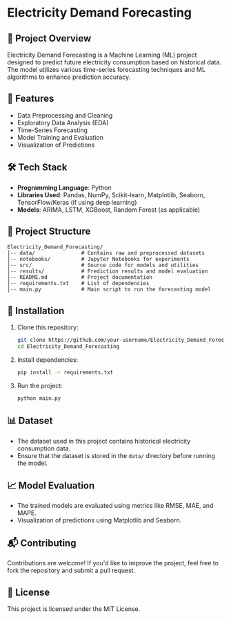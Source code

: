 # Electricity Demand Forecasting

## 📌 Project Overview
Electricity Demand Forecasting is a Machine Learning (ML) project designed to predict future electricity consumption based on historical data. The model utilizes various time-series forecasting techniques and ML algorithms to enhance prediction accuracy. 

## 🚀 Features
- Data Preprocessing and Cleaning
- Exploratory Data Analysis (EDA)
- Time-Series Forecasting
- Model Training and Evaluation
- Visualization of Predictions

## 🛠️ Tech Stack
- **Programming Language**: Python
- **Libraries Used**: Pandas, NumPy, Scikit-learn, Matplotlib, Seaborn, TensorFlow/Keras (if using deep learning)
- **Models**: ARIMA, LSTM, XGBoost, Random Forest (as applicable)

## 📂 Project Structure
```
Electricity_Demand_Forecasting/
│-- data/               # Contains raw and preprocessed datasets
│-- notebooks/          # Jupyter Notebooks for experiments
│-- src/                # Source code for models and utilities
│-- results/            # Prediction results and model evaluation
│-- README.md           # Project documentation
│-- requirements.txt    # List of dependencies
│-- main.py             # Main script to run the forecasting model
```

## 🔧 Installation
1. Clone this repository:
   ```sh
   git clone https://github.com/your-username/Electricity_Demand_Forecasting.git
   cd Electricity_Demand_Forecasting
   ```
2. Install dependencies:
   ```sh
   pip install -r requirements.txt
   ```
3. Run the project:
   ```sh
   python main.py
   ```

## 📊 Dataset
- The dataset used in this project contains historical electricity consumption data.
- Ensure that the dataset is stored in the `data/` directory before running the model.

## 📈 Model Evaluation
- The trained models are evaluated using metrics like RMSE, MAE, and MAPE.
- Visualization of predictions using Matplotlib and Seaborn.

## 📬 Contributing
Contributions are welcome! If you'd like to improve the project, feel free to fork the repository and submit a pull request.

## 📜 License
This project is licensed under the MIT License.

